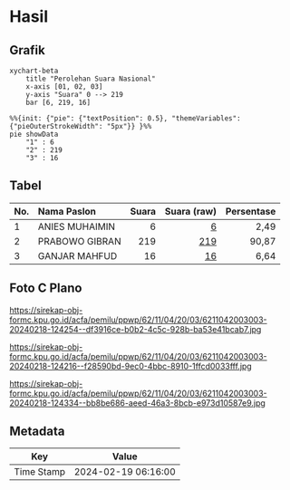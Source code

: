 # Hasil

## Grafik

```mermaid
xychart-beta
    title "Perolehan Suara Nasional"
    x-axis [01, 02, 03]
    y-axis "Suara" 0 --> 219
    bar [6, 219, 16]
```

```mermaid
%%{init: {"pie": {"textPosition": 0.5}, "themeVariables": {"pieOuterStrokeWidth": "5px"}} }%%
pie showData
    "1" : 6
    "2" : 219
    "3" : 16
```

## Tabel

| No. | Nama Paslon    | Suara | Suara (raw) | Persentase |
|:--- |:-------------- | -----:| -----------:| ----------:|
| 1   | ANIES MUHAIMIN | 6     | [6][p-1]    | 2,49       |
| 2   | PRABOWO GIBRAN | 219   | [219][p-2]  | 90,87      |
| 3   | GANJAR MAHFUD  | 16    | [16][p-3]   | 6,64       |


[p-1]: https://github.com/gigit-pemilu/pemilu-2024/blob/main/pilpres/hitung-suara/sub/62-kalimantan-tengah/sub/11-pulang-pisau/sub/04-banama-tingang/sub/2003-lawang-uru/sub/003-tps/sub/paslon-1.txt
[p-2]: https://github.com/gigit-pemilu/pemilu-2024/blob/main/pilpres/hitung-suara/sub/62-kalimantan-tengah/sub/11-pulang-pisau/sub/04-banama-tingang/sub/2003-lawang-uru/sub/003-tps/sub/paslon-2.txt
[p-3]: https://github.com/gigit-pemilu/pemilu-2024/blob/main/pilpres/hitung-suara/sub/62-kalimantan-tengah/sub/11-pulang-pisau/sub/04-banama-tingang/sub/2003-lawang-uru/sub/003-tps/sub/paslon-3.txt

## Foto C Plano

https://sirekap-obj-formc.kpu.go.id/acfa/pemilu/ppwp/62/11/04/20/03/6211042003003-20240218-124254--df3916ce-b0b2-4c5c-928b-ba53e41bcab7.jpg

https://sirekap-obj-formc.kpu.go.id/acfa/pemilu/ppwp/62/11/04/20/03/6211042003003-20240218-124216--f28590bd-9ec0-4bbc-8910-1ffcd0033fff.jpg

https://sirekap-obj-formc.kpu.go.id/acfa/pemilu/ppwp/62/11/04/20/03/6211042003003-20240218-124334--bb8be686-aeed-46a3-8bcb-e973d10587e9.jpg


## Metadata

| Key        | Value               |
| ---------- | ------------------- |
| Time Stamp | 2024-02-19 06:16:00 |



